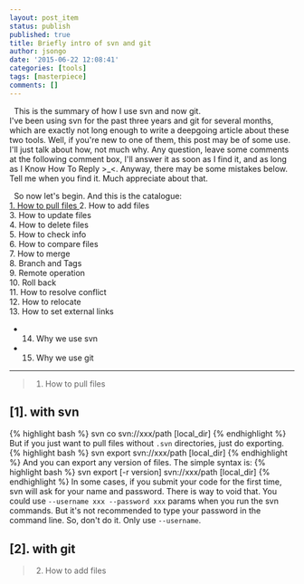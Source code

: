 ```yaml
---
layout: post_item
status: publish
published: true
title: Briefly intro of svn and git
author: jsongo
date: '2015-06-22 12:08:41'
categories: [tools]
tags: [masterpiece]
comments: []
---
```

&nbsp;&nbsp;This is the summary of how I use svn and now git.  
I've been using svn for the past three years and git for several months, which are exactly not long enough to write a deepgoing article about these two tools. Well, if you're new to one of them, this post may be of some use. I'll just talk about how, not much why. Any question, leave some comments at the following comment box, I'll answer it as soon as I find it, and as long as I Know How To Reply >_<. Anyway, there may be some mistakes below. Tell me when you find it. Much appreciate about that.  


&nbsp;&nbsp;So now let's begin. And this is the catalogue:  
[1. How to pull files  ](#sec1)
2. How to add files  
3. How to update files  
4. How to delete files  
5. How to check info  
6. How to compare files  
7. How to merge  
8. Branch and Tags  
9. Remote operation  
10. Roll back  
11. How to resolve conflict  
12. How to relocate  
13. How to set external links  
* 14. Why we use svn  
* 15. Why we use git  

---
<div id="sec1"></div>

> 1. How to pull files  

## [1]. with svn
{% highlight bash %}
svn co svn://xxx/path [local_dir]
{% endhighlight %}
But if you just want to pull files without `.svn` directories, just do exporting.  
{% highlight bash %}
svn export svn://xxx/path [local_dir]
{% endhighlight %}
And you can export any version of files. The simple syntax is:
{% highlight bash %}
svn export [-r version] svn://xxx/path [local_dir]
{% endhighlight %}
In some cases, if you submit your code for the first time, svn will ask for your name and password. There is way to void that. You could use `--username xxx --password xxx` params when you run the svn commands. But it's not recommended to type your password in the command line. So, don't do it. Only use `--username`.

## [2]. with git

> 2. How to add files 
